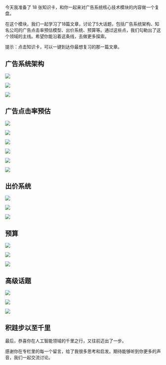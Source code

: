 今天我准备了 18 张知识卡，和你一起来对广告系统核心技术模块的内容做一个复盘。

在这个模块，我们一起学习了18篇文章，讨论了5大话题，包括广告系统架构、知名公司的广告点击率预估模型、出价系统、预算等。通过这些点，我们勾勒出了这个领域的主线。希望你能沿着这条线，去做更多探索。

提示：点击知识卡，可以一键到达你最想复习的那一篇文章。

## 广告系统架构

[![](https://static001.geekbang.org/resource/image/c6/47/c69f5c211f534704f697b7c8d883d247.jpg?wh=1137%2A524)](https://time.geekbang.org/column/article/8601)

[![](https://static001.geekbang.org/resource/image/b3/64/b3204838e3208e2686379e0b6b031e64.jpg?wh=1142%2A486)](https://time.geekbang.org/column/article/8691)

[![](https://static001.geekbang.org/resource/image/55/15/558051beb4226c533f4353fd26bf1815.jpg?wh=1140%2A504)](https://time.geekbang.org/column/article/8913)

## 广告点击率预估

[![](https://static001.geekbang.org/resource/image/d5/4c/d5a1c2f9c6c8c5027d3dd86403017b4c.jpg?wh=1138%2A518)](https://time.geekbang.org/column/article/370)

[![](https://static001.geekbang.org/resource/image/9a/98/9a318b5d184b280076221609affd3498.jpg?wh=1137%2A550)](https://time.geekbang.org/column/article/9037)

[![](https://static001.geekbang.org/resource/image/d3/1e/d32093305580245bcf6ba35d561bac1e.jpg?wh=1140%2A500)](https://time.geekbang.org/column/article/9069)

[![](https://static001.geekbang.org/resource/image/13/0b/13c9702f628b22bc7e9d7831cf13c40b.jpg?wh=1137%2A447)](https://time.geekbang.org/column/article/9264)

[![](https://static001.geekbang.org/resource/image/10/c6/103af5b5b13282ef903533a95dc472c6.jpg?wh=1138%2A543)](https://time.geekbang.org/column/article/9370)

[![](https://static001.geekbang.org/resource/image/5c/f0/5cca8045d1379542a03194b6d622faf0.jpg?wh=1144%2A499)](https://time.geekbang.org/column/article/9488)

## 出价系统

[![](https://static001.geekbang.org/resource/image/0a/d3/0a836af516a51efe8a57effacdf91ad3.jpg?wh=1144%2A513)](https://time.geekbang.org/column/article/9695)

[![](https://static001.geekbang.org/resource/image/9a/af/9a636c550f97ac07c5d3908ba4e3deaf.jpg?wh=1137%2A472)](https://time.geekbang.org/column/article/9747)

[![](https://static001.geekbang.org/resource/image/4d/33/4d66606cefcbe80b930cdb6f163bdc33.jpg?wh=1143%2A501)](https://time.geekbang.org/column/article/9864)

## 预算

[![](https://static001.geekbang.org/resource/image/8c/c9/8cd334df302b194d9b199e960a60c9c9.jpg?wh=1141%2A519)](https://time.geekbang.org/column/article/10029)

[![](https://static001.geekbang.org/resource/image/7a/66/7a2d3b680773ff2ca72e46baa4aced66.jpg?wh=1138%2A550)](https://time.geekbang.org/column/article/10147)

[![](https://static001.geekbang.org/resource/image/bf/b8/bf8202e1c4ec0f739d1d4dac4980c0b8.jpg?wh=1144%2A503)](https://time.geekbang.org/column/article/10182)

## 高级话题

[![](https://static001.geekbang.org/resource/image/85/7e/85df3edefbf8c41f337220054aee8a7e.jpg?wh=1146%2A443)](https://time.geekbang.org/column/article/10360)

[![](https://static001.geekbang.org/resource/image/3e/7c/3ee4555b2cd71200b18fe08fed96887c.jpg?wh=1140%2A557)](https://time.geekbang.org/column/article/10599)

[![](https://static001.geekbang.org/resource/image/77/c4/7727caade789065737ea51c01bd90cc4.jpg?wh=1145%2A502)](https://time.geekbang.org/column/article/10719)

## 积跬步以至千里

最后，恭喜你在人工智能领域的千里之行，又往前迈出了一步。

感谢你在专栏里的每一个留言，给了我很多思考和启发。期待能够听到你更多的声音，我们一起交流讨论。